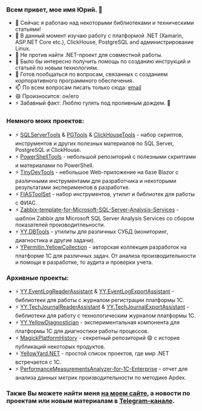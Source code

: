 ### Всем привет, мое имя Юрий. 👋

- 🔭 Сейчас я работаю над некоторыми библиотеками и техническими статьями!
- 🌱 В данный момент изучаю работу с платформой .NET (Xamarin, ASP.NET Core etc.), ClickHouse, PostgreSQL and администрирование Linux.
- 👯 Не против найти .NET-проект для совместной работы.
- 🤔 Было бы интересно получить помощь по созданию инструкций и статьей по новым технологиям.
- 💬 Готов пообщаться по вопросам, связанных с созданием корпоративного программного обеспечения.
- 📫 По всем вопросам писать только сюда: [email](mailto:i.need.ypermitin@yandex.ru)
- 😄 Произносится: он/его
- ⚡ Забавный факт: Люблю гулять под проливным дождем. :rainbow:

### **Немного моих проектов**:

* ⚡ [SQLServerTools](https://github.com/YPermitin/SQLServerTools) & [PGTools](https://github.com/YPermitin/PGTools) & [ClickHouseTools](https://github.com/YPermitin/ClickHouseTools) - набор скриптов, инструментов и других полезных материалов по SQL Server, PostgreSQL и ClickHouse.
* ⚡ [PowerShellTools](https://github.com/YPermitin/PowerShellTools) - небольшой репозиторий с полезными скриптами и материалами по PowerShell.
* ⚡ [TinyDevTools](https://github.com/YPermitin/YPermitin.TinyDevTools) - небольшое Web-приложение на базе Blazor с различными инструментами для разработчика и некоторыми результатами экспериментов в разработке.
* ⚡ [FIASToolSet](https://github.com/YPermitin/YPermitin.FIASToolSet) - набор инструментов, утилит и библиотек для работы с ФИАС.
* ⚡ [Zabbix-template-for-Microsoft-SQL-Server-Analysis-Services](https://github.com/YPermitin/Zabbix-template-for-Microsoft-SQL-Server-Analysis-Services) - шаблон Zabbix для Microsoft SQL Server Analysis Services со сбором показателей производитлеьности.
* ⚡ [YY.DBTools](https://github.com/YPermitin/YY.DBTools) - утилиты для различных СУБД (мониторинг, диагностика и другие задачи).
* ⚡ [YPermitin.YellowCollection](https://github.com/YPermitin/YPermitin.YellowCollection) - авторская коллекция разработок на платформе 1С для различных задач. От анализа производительности и помощи в разработке, то аудита и проверки учета.

### **Архивные проекты**:

* ⚡ [YY.EventLogReaderAssistant](https://github.com/YPermitin/YY.EventLogReaderAssistant) & [YY.EventLogExportAssistant](https://github.com/YPermitin/YY.EventLogExportAssistant) - библиотеки для работы с журналом регистрации платформы 1С.
* ⚡ [YY.TechJournalReaderAssistant](https://github.com/YPermitin/YY.TechJournalReaderAssistant) & [YY.TechJournalExportAssistant](https://github.com/YPermitin/YY.TechJournalExportAssistant) - библиотеки для работу с технологическим журналом платформы 1С.
* ⚡ [YY.YellowDiagnostician](https://github.com/YPermitin/YY.YellowDiagnostician) - экспериментальная компонента для платформы 1С для диагностики работы процессов.
* ⚡ [MagickPlatformHistory](https://github.com/YPermitin/MagickPlatformHistory) - секретный репозиторий 😄 с историе публикаций некоторых продуктов.
* ⚡ [YellowYard.NET](https://github.com/YPermitin/YellowYard.NET) - простой список проектов, где мир .NET встречается с 1С.
* ⚡ [PerformanceMeasurementsAnalyzer-for-1C-Enterprise](https://github.com/YPermitin/PerformanceMeasurementsAnalyzer-for-1C-Enterprise-8.x) - отчет для анализа данных метрик производительности по методике Apdex.

### Также Вы можете найти меня [на моем сайте](https://ypermitin.github.io/), а новости по проектам или новым материалам в [Telegram-канале](https://t.me/TinyDevVault).
